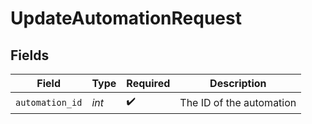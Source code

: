 # UpdateAutomationRequest


## Fields

| Field                    | Type                     | Required                 | Description              |
| ------------------------ | ------------------------ | ------------------------ | ------------------------ |
| `automation_id`          | *int*                    | :heavy_check_mark:       | The ID of the automation |